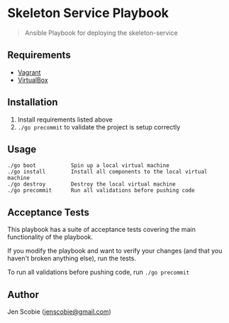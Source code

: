 # Skeleton Service Playbook

> Ansible Playbook for deploying the skeleton-service

## Requirements

* [Vagrant](https://www.vagrantup.com/)
* [VirtualBox](https://www.virtualbox.org/wiki/Downloads)

## Installation

1. Install requirements listed above
2. ```./go precommit``` to validate the project is setup correctly

## Usage

    ./go boot           Spin up a local virtual machine
    ./go install        Install all components to the local virtual machine
    ./go destroy        Destroy the local virtual machine
    ./go precommit      Run all validations before pushing code

## Acceptance Tests

This playbook has a suite of acceptance tests covering the main functionality of the playbook.

If you modify the playbook and want to verify your changes (and that you haven't broken anything else), run the tests.

To run all validations before pushing code, run ```./go precommit```

## Author

Jen Scobie (jenscobie@gmail.com)
